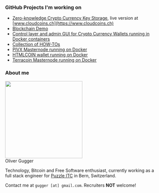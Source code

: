 ### GitHub Projects I'm working on

 - [Zero-knowledge Crypto Currency Key Storage](https://github.com/guggero/cloudcoins), live version at [www.cloudcoins.ch](https://www.cloudcoins.ch)
 - [Blockchain Demo](http://gugger.guru/blockchain-demo)
 - [Control layer and admin GUI for Crypto Currency Wallets running in Docker containers](https://github.com/guggero/docker-wallet-control)
 - [Collection of HOW-TOs](https://github.com/guggero/how-tos)
 - [PIVX Masternode running on Docker](https://github.com/guggero/docker-pivx-masternode)
 - [HTMLCOIN wallet running on Docker](https://github.com/guggero/docker-htmlcoin)
 - [Terracoin Masternode running on Docker](https://github.com/guggero/docker-terracoin-masternode)

### About me

<img src="https://avatars1.githubusercontent.com/u/1008879?v=4&s=460" width="250"><br/>
Oliver Gugger

Technology, Bitcoin and Free Software enthusiast, currently working as a full stack engineer for [Puzzle ITC](http://www.puzzle.ch) in Bern, Switzerland.

Contact me at `gugger [at] gmail.com`. Recruiters **NOT** welcome!
